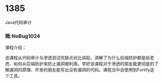 # 1385
Java代码审计
### 微:NoBug1024 


课程介绍：

该课程从代码审计与渗透测试优缺点对比讲起，讲解了为什么前端防护都是纸老虎、如何从后端防护来防止漏洞被利用。学好该课程对于渗透的朋友能更彻底的了解漏洞的原理、开发的朋友能写出没有漏洞的代码。课程当中会使用到Fortify这个工具。
